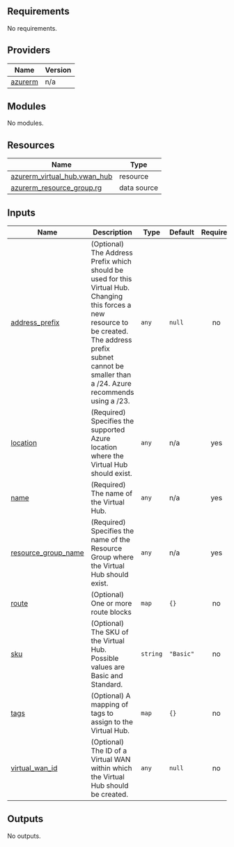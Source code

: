 <!-- BEGIN_TF_DOCS -->
## Requirements

No requirements.

## Providers

| Name | Version |
|------|---------|
| <a name="provider_azurerm"></a> [azurerm](#provider\_azurerm) | n/a |

## Modules

No modules.

## Resources

| Name | Type |
|------|------|
| [azurerm_virtual_hub.vwan_hub](https://registry.terraform.io/providers/hashicorp/azurerm/latest/docs/resources/virtual_hub) | resource |
| [azurerm_resource_group.rg](https://registry.terraform.io/providers/hashicorp/azurerm/latest/docs/data-sources/resource_group) | data source |

## Inputs

| Name | Description | Type | Default | Required |
|------|-------------|------|---------|:--------:|
| <a name="input_address_prefix"></a> [address\_prefix](#input\_address\_prefix) | (Optional) The Address Prefix which should be used for this Virtual Hub. Changing this forces a new resource to be created. The address prefix subnet cannot be smaller than a /24. Azure recommends using a /23. | `any` | `null` | no |
| <a name="input_location"></a> [location](#input\_location) | (Required) Specifies the supported Azure location where the Virtual Hub should exist. | `any` | n/a | yes |
| <a name="input_name"></a> [name](#input\_name) | (Required) The name of the Virtual Hub. | `any` | n/a | yes |
| <a name="input_resource_group_name"></a> [resource\_group\_name](#input\_resource\_group\_name) | (Required) Specifies the name of the Resource Group where the Virtual Hub should exist. | `any` | n/a | yes |
| <a name="input_route"></a> [route](#input\_route) | (Optional) One or more route blocks | `map` | `{}` | no |
| <a name="input_sku"></a> [sku](#input\_sku) | (Optional) The SKU of the Virtual Hub. Possible values are Basic and Standard. | `string` | `"Basic"` | no |
| <a name="input_tags"></a> [tags](#input\_tags) | (Optional) A mapping of tags to assign to the Virtual Hub. | `map` | `{}` | no |
| <a name="input_virtual_wan_id"></a> [virtual\_wan\_id](#input\_virtual\_wan\_id) | (Optional) The ID of a Virtual WAN within which the Virtual Hub should be created. | `any` | `null` | no |

## Outputs

No outputs.
<!-- END_TF_DOCS -->